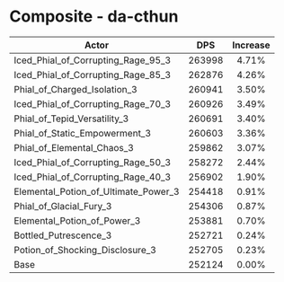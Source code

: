 # Composite - da-cthun
| Actor | DPS | Increase |
|---|:---:|:---:|
|Iced_Phial_of_Corrupting_Rage_95_3|263998|4.71%|
|Iced_Phial_of_Corrupting_Rage_85_3|262876|4.26%|
|Phial_of_Charged_Isolation_3|260941|3.50%|
|Iced_Phial_of_Corrupting_Rage_70_3|260926|3.49%|
|Phial_of_Tepid_Versatility_3|260691|3.40%|
|Phial_of_Static_Empowerment_3|260603|3.36%|
|Phial_of_Elemental_Chaos_3|259862|3.07%|
|Iced_Phial_of_Corrupting_Rage_50_3|258272|2.44%|
|Iced_Phial_of_Corrupting_Rage_40_3|256902|1.90%|
|Elemental_Potion_of_Ultimate_Power_3|254418|0.91%|
|Phial_of_Glacial_Fury_3|254306|0.87%|
|Elemental_Potion_of_Power_3|253881|0.70%|
|Bottled_Putrescence_3|252721|0.24%|
|Potion_of_Shocking_Disclosure_3|252705|0.23%|
|Base|252124|0.00%|
